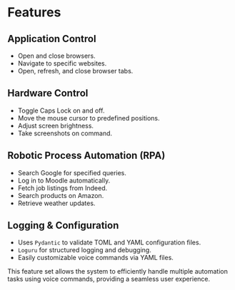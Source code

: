 # Features

## Application Control
- Open and close browsers.
- Navigate to specific websites.
- Open, refresh, and close browser tabs.

## Hardware Control
- Toggle Caps Lock on and off.
- Move the mouse cursor to predefined positions.
- Adjust screen brightness.
- Take screenshots on command.

## Robotic Process Automation (RPA)
- Search Google for specified queries.
- Log in to Moodle automatically.
- Fetch job listings from Indeed.
- Search products on Amazon.
- Retrieve weather updates.

## Logging & Configuration
- Uses `Pydantic` to validate TOML and YAML configuration files.
- `Loguru` for structured logging and debugging.
- Easily customizable voice commands via YAML files.

This feature set allows the system to efficiently handle multiple automation tasks using voice commands, providing a seamless user experience.


